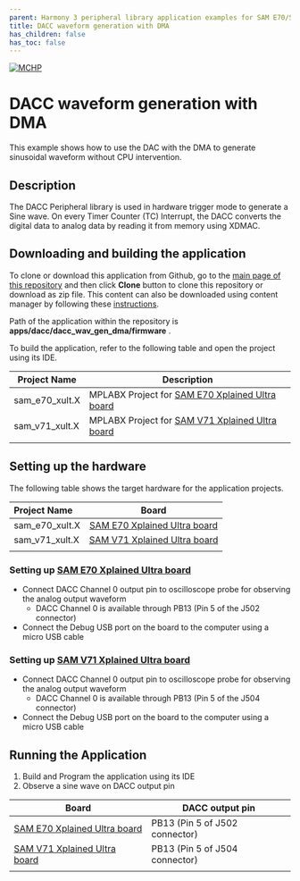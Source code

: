 ```yaml
---
parent: Harmony 3 peripheral library application examples for SAM E70/S70/V70/V71 family
title: DACC waveform generation with DMA 
has_children: false
has_toc: false
---
```


[![MCHP](https://www.microchip.com/ResourcePackages/Microchip/assets/dist/images/logo.png)](https://www.microchip.com)

# DACC waveform generation with DMA

This example shows how to use the DAC with the DMA to generate sinusoidal waveform without CPU intervention.

## Description

The DACC Peripheral library is used in hardware trigger mode to generate a Sine wave.
On every Timer Counter (TC) Interrupt, the DACC converts the digital data to analog data by reading it from memory using XDMAC.

## Downloading and building the application

To clone or download this application from Github, go to the [main page of this repository](https://github.com/Microchip-MPLAB-Harmony/csp_apps_sam_e70_s70_v70_v71) and then click **Clone** button to clone this repository or download as zip file.
This content can also be downloaded using content manager by following these [instructions](https://github.com/Microchip-MPLAB-Harmony/contentmanager/wiki).

Path of the application within the repository is **apps/dacc/dacc_wav_gen_dma/firmware** .

To build the application, refer to the following table and open the project using its IDE.

| Project Name      | Description                                    |
| ----------------- | ---------------------------------------------- |
| sam_e70_xult.X    | MPLABX Project for [SAM E70 Xplained Ultra board](https://www.microchip.com/DevelopmentTools/ProductDetails/PartNO/DM320113)|
| sam_v71_xult.X    | MPLABX Project for  [SAM V71 Xplained Ultra board](https://www.microchip.com/developmenttools/ProductDetails/atsamv71-xult)|
|||

## Setting up the hardware

The following table shows the target hardware for the application projects.

| Project Name| Board|
|:---------|:---------:|
|sam_e70_xult.X | [SAM E70 Xplained Ultra board](https://www.microchip.com/DevelopmentTools/ProductDetails/PartNO/DM320113)|
|sam_v71_xult.X | [SAM V71 Xplained Ultra board](https://www.microchip.com/developmenttools/ProductDetails/atsamv71-xult)|
|||

### Setting up [SAM E70 Xplained Ultra board](https://www.microchip.com/DevelopmentTools/ProductDetails/PartNO/DM320113)

- Connect DACC Channel 0 output pin to oscilloscope probe for observing the analog output waveform
  - DACC Channel 0 is available through PB13 (Pin 5 of the J502 connector)
- Connect the Debug USB port on the board to the computer using a micro USB cable

### Setting up [SAM V71 Xplained Ultra board](https://www.microchip.com/developmenttools/ProductDetails/atsamv71-xult)

- Connect DACC Channel 0 output pin to oscilloscope probe for observing the analog output waveform
  - DACC Channel 0 is available through PB13 (Pin 5 of the J504 connector)
- Connect the Debug USB port on the board to the computer using a micro USB cable

## Running the Application

1. Build and Program the application using its IDE
2. Observe a sine wave on DACC output pin

| Board      | DACC output pin |
| ----------------- | ---------------------------------------------- |
| [SAM E70 Xplained Ultra board](https://www.microchip.com/DevelopmentTools/ProductDetails/PartNO/DM320113)    | PB13 (Pin 5 of J502 connector) |
| [SAM V71 Xplained Ultra board](https://www.microchip.com/developmenttools/ProductDetails/atsamv71-xult)      | PB13 (Pin 5 of J504 connector) |
|||
